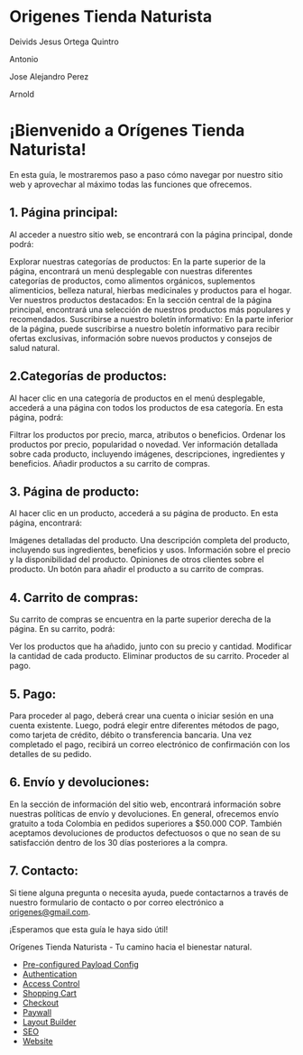 # Origenes Tienda Naturista

Deivids Jesus Ortega Quintro

Antonio

Jose Alejandro Perez

Arnold

# ¡Bienvenido a Orígenes Tienda Naturista!

En esta guía, le mostraremos paso a paso cómo navegar por nuestro sitio web y aprovechar al máximo todas las funciones que ofrecemos.

## 1. Página principal:

Al acceder a nuestro sitio web, se encontrará con la página principal, donde podrá:

Explorar nuestras categorías de productos: En la parte superior de la página, encontrará un menú desplegable con nuestras diferentes categorías de productos, como alimentos orgánicos, suplementos alimenticios, belleza natural, hierbas medicinales y productos para el hogar.
Ver nuestros productos destacados: En la sección central de la página principal, encontrará una selección de nuestros productos más populares y recomendados.
Suscribirse a nuestro boletín informativo: En la parte inferior de la página, puede suscribirse a nuestro boletín informativo para recibir ofertas exclusivas, información sobre nuevos productos y consejos de salud natural.

## 2.Categorías de productos:

Al hacer clic en una categoría de productos en el menú desplegable, accederá a una página con todos los productos de esa categoría. En esta página, podrá:

Filtrar los productos por precio, marca, atributos o beneficios.
Ordenar los productos por precio, popularidad o novedad.
Ver información detallada sobre cada producto, incluyendo imágenes, descripciones, ingredientes y beneficios.
Añadir productos a su carrito de compras.

## 3. Página de producto:

Al hacer clic en un producto, accederá a su página de producto. En esta página, encontrará:

Imágenes detalladas del producto.
Una descripción completa del producto, incluyendo sus ingredientes, beneficios y usos.
Información sobre el precio y la disponibilidad del producto.
Opiniones de otros clientes sobre el producto.
Un botón para añadir el producto a su carrito de compras.

## 4. Carrito de compras:

Su carrito de compras se encuentra en la parte superior derecha de la página. En su carrito, podrá:

Ver los productos que ha añadido, junto con su precio y cantidad.
Modificar la cantidad de cada producto.
Eliminar productos de su carrito.
Proceder al pago.

## 5. Pago:

Para proceder al pago, deberá crear una cuenta o iniciar sesión en una cuenta existente. Luego, podrá elegir entre diferentes métodos de pago, como tarjeta de crédito, débito o transferencia bancaria. Una vez completado el pago, recibirá un correo electrónico de confirmación con los detalles de su pedido.

## 6. Envío y devoluciones:

En la sección de información del sitio web, encontrará información sobre nuestras políticas de envío y devoluciones. En general, ofrecemos envío gratuito a toda Colombia en pedidos superiores a $50.000 COP. También aceptamos devoluciones de productos defectuosos o que no sean de su satisfacción dentro de los 30 días posteriores a la compra.

## 7. Contacto:

Si tiene alguna pregunta o necesita ayuda, puede contactarnos a través de nuestro formulario de contacto o por correo electrónico a origenes@gmail.com.

¡Esperamos que esta guía le haya sido útil!

Orígenes Tienda Naturista - Tu camino hacia el bienestar natural.

- [Pre-configured Payload Config](#how-it-works)
- [Authentication](#users-authentication)
- [Access Control](#access-control)
- [Shopping Cart](#shopping-cart)
- [Checkout](#checkout)
- [Paywall](#paywall)
- [Layout Builder](#layout-builder)
- [SEO](#seo)
- [Website](#website)
